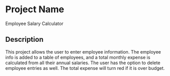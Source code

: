 # Project Name

Employee Salary Calculator

## Description

This project allows the user to enter employee information. The employee info is added to a table of employees, and a total monthly expense is calculated from all their annual salaries. The user has the option to delete employee entries as well. The total expense will turn red if it is over budget. 
